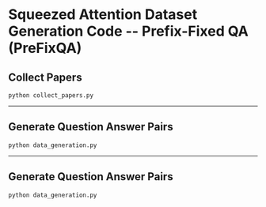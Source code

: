 # Squeezed Attention Dataset Generation Code -- Prefix-Fixed QA (PreFixQA)

## Collect Papers 
```
python collect_papers.py
```

---

## Generate Question Answer Pairs 
```
python data_generation.py
```

---

## Generate Question Answer Pairs 
```
python data_generation.py
```